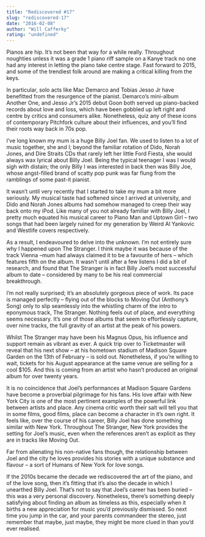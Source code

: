 ```yaml
---
title: "Rediscovered #17"
slug: "rediscovered-17"
date: "2016-02-08"
author: "Will Cafferky"
rating: "undefined"
---
```


Pianos are hip. It’s not been that way for a while really. Throughout noughties unless it was a grade 1 piano riff sample on a Kanye track no one had any interest in letting the piano take centre stage. Fast forward to 2015, and some of the trendiest folk around are making a critical killing from the keys.

In particular, solo acts like Mac Demarco and Tobias Jesso Jr have benefitted from the resurgence of the pianist. Demarco’s mini-album Another One, and Jesso Jr’s 2015 debut Goon both served up piano-backed records about love and loss, which have been gobbled up left right and centre by critics and consumers alike. Nonetheless, quiz any of these icons of contemporary Pitchfork culture about their influences, and you’ll find their roots way back in 70s pop.

I’ve long known my mum is a huge Billy Joel fan. We used to listen to a lot of music together, she and I; beyond the familiar rotation of Dido, Norah Jones, and Dire Straits CDs that rarely left her little Ford Fiesta, she would always wax lyrical about Billy Joel. Being the typical teenager I was I would sigh with distain; the only Billy I was interested in back then was Billy Joe, whose angst-filled brand of scatty pop punk was far flung from the ramblings of some past-it pianist.

It wasn’t until very recently that I started to take my mum a bit more seriously. My musical taste had softened since I arrived at university, and Dido and Norah Jones albums had somehow managed to creep their way back onto my iPod. Like many of you not already familiar with Billy Joel, I pretty much equated his musical career to Piano Man and Uptown Girl – two songs that had been largely ruined for my generation by Weird Al Yankovic and Westlife covers respectively.

As a result, I endeavoured to delve into the unknown. I’m not entirely sure why I happened upon The Stranger. I think maybe it was because of the track Vienna –mum had always claimed it to be a favourite of hers – which features fifth on the album. It wasn’t until after a few listens I did a bit of research, and found that The Stranger is in fact Billy Joel’s most successful album to date – considered by many to be his real commercial breakthrough.

I’m not really surprised; it’s an absolutely gorgeous piece of work. Its pace is managed perfectly – flying out of the blocks to Moving Out (Anthony’s Song) only to slip seamlessly into the whistling charm of the intro to eponymous track, The Stranger. Nothing feels out of place, and everything seems necessary. It’s one of those albums that seem to effortlessly capture, over nine tracks, the full gravity of an artist at the peak of his powers.

Whilst The Stranger may have been his Magnus Opus, his influence and support remain as vibrant as ever. A quick trip over to Ticketmaster will reveal that his next show – at his hometown stadium of Madison Square Garden on the 13th of February – is sold out. Nonetheless, if you’re willing to wait, tickets for his August appearance at the same venue are selling for a cool $105. And this is coming from an artist who hasn’t produced an original album for over twenty years.

It is no coincidence that Joel’s performances at Madison Square Gardens have become a proverbial pilgrimage for his fans. His love affair with New York City is one of the most pertinent examples of the powerful link between artists and place. Any cinema critic worth their salt will tell you that in some films, good films, place can become a character in it’s own right. It feels like, over the course of his career, Billy Joel has done something similar with New York. Throughout The Stranger, New York provides the setting for Joel’s music, even when the references aren’t as explicit as they are in tracks like Moving Out.

Far from alienating his non-native fans though, the relationship between Joel and the city he loves provides his stories with a unique substance and flavour – a sort of Humans of New York for love songs.

If the 2010s became the decade we rediscovered the art of the piano, and of the love song, then it’s fitting that it’s also the decade in which I unearthed Billy Joel. That’s not to say that Joel’s career has been buried – this was a very personal discovery. Nonetheless, there’s something deeply satisfying about finding an album as timeless as this, especially when it births a new appreciation for music you’d previously dismissed. So next time you jump in the car, and your parents commandeer the stereo, just remember that maybe, just maybe, they might be more clued in than you’d ever realised.
